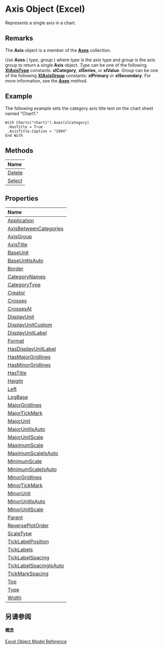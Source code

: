 
# Axis Object (Excel)

Represents a single axis in a chart.


## Remarks

The  **Axis** object is a member of the **[Axes](581e51e5-3dbb-7f0c-a87d-2d44f67dad0b.md)** collection.

Use  **Axes** ( _type_, _group_ ) where _type_ is the axis type and _group_ is the axis group to return a single **Axis** object. _Type_ can be one of the following **[XlAxisType](4c8654a8-2268-3c1d-ea24-6c79153a69ec.md)** constants: **xlCategory**, **xlSeries**, or **xlValue**. _Group_ can be one of the following **[XlAxisGroup](30e0b817-547f-70f8-6e27-4a14031d1d79.md)** constants: **xlPrimary** or **xlSecondary**. For more information, see the **[Axes](d0520f61-9aff-894b-9975-37dcb5b5fe3c.md)** method.


## Example

The following example sets the category axis title text on the chart sheet named "Chart1."


```
With Charts("chart1").Axes(xlCategory) 
 .HasTitle = True 
 .AxisTitle.Caption = "1994" 
End With
```


## Methods



|**Name**|
|:-----|
|[Delete](3a000eb1-dfbf-00df-d7b9-3b92728e96fa.md)|
|[Select](e21e5987-c1ce-79a0-db17-46f9beec07aa.md)|

## Properties



|**Name**|
|:-----|
|[Application](db40b565-5481-2507-8aab-0c36987b5557.md)|
|[AxisBetweenCategories](03a2d87b-1fbd-470d-01d2-e4156dae55e2.md)|
|[AxisGroup](daf04d13-4bb3-1282-55ee-dacf3ab76020.md)|
|[AxisTitle](33ba6b94-189b-e9d0-a153-af028380a58a.md)|
|[BaseUnit](f6fead0e-fc3f-834c-9a80-ae836b4f97d1.md)|
|[BaseUnitIsAuto](e6f72a37-cfa7-4888-2688-f236fa61d259.md)|
|[Border](1836a73a-305e-0e7a-840b-9364bffdb79a.md)|
|[CategoryNames](bc565687-ec07-8b60-0bac-a3e13456fefe.md)|
|[CategoryType](d1e614bb-f560-c65b-7e95-07a997e04861.md)|
|[Creator](acbfdefc-8a21-1a64-1d7c-f3d440156d5b.md)|
|[Crosses](571e256d-b711-e3cd-f0f2-c53e86375e6f.md)|
|[CrossesAt](1cacde6c-567a-d877-9bf1-cec6292e3544.md)|
|[DisplayUnit](81a4a639-aab4-e404-9e54-c75739cc57f9.md)|
|[DisplayUnitCustom](77c660cc-dfb7-d4f7-6a8a-52522e026299.md)|
|[DisplayUnitLabel](e3a78e7b-464e-80b0-8bde-49f08ab4c842.md)|
|[Format](e7fe3b22-231c-bc54-483b-4151a865056b.md)|
|[HasDisplayUnitLabel](3092a94f-04ca-2d27-e21d-452b64d11f10.md)|
|[HasMajorGridlines](2cf9242a-79c5-8288-b71b-a5cd47d5abde.md)|
|[HasMinorGridlines](27b07e71-448d-33d1-cc4b-472eba7e15d6.md)|
|[HasTitle](4b3d656f-4416-42a6-cefd-9684ba98c8e3.md)|
|[Height](637e4f6e-5492-c417-2ffc-472bf4b2d467.md)|
|[Left](a7408e07-8d06-9abe-ac53-337e721b7628.md)|
|[LogBase](8b346323-3a2a-15fc-d9e5-fc39761e7c0e.md)|
|[MajorGridlines](618f880a-2b5d-2357-3c85-7b4858723b28.md)|
|[MajorTickMark](0b481503-76a8-2b04-8c61-0fef649ce03e.md)|
|[MajorUnit](6e58b341-6887-68c7-d0c1-a00abc226084.md)|
|[MajorUnitIsAuto](bec8cc5a-c4c9-7d59-bf0d-ae88b9891182.md)|
|[MajorUnitScale](f0f4b179-f166-4fe6-f333-365edc5bc4f7.md)|
|[MaximumScale](384e52b5-561e-aa07-910c-67ee0fb07ba0.md)|
|[MaximumScaleIsAuto](c0e0f4b6-5d1c-5acb-2e7a-8722e10cd2bc.md)|
|[MinimumScale](31cfa07e-24a6-666f-7bb0-6bb5c139d4d9.md)|
|[MinimumScaleIsAuto](93767cb3-c71e-b191-2f07-7ca091498023.md)|
|[MinorGridlines](5725fdb3-05de-e555-5734-cbc64c6a2068.md)|
|[MinorTickMark](27b0ab28-4690-e493-9eb9-8651bec5ccb8.md)|
|[MinorUnit](64cd6523-19c3-7ebc-9b6b-db02667db4d2.md)|
|[MinorUnitIsAuto](fff34170-5073-9053-4059-83d29ba9d399.md)|
|[MinorUnitScale](bcbb3e11-5a30-f275-1beb-8575bac3a7fb.md)|
|[Parent](fa3d87ef-bd40-cfb3-f86d-7d172ccd3efe.md)|
|[ReversePlotOrder](151f544c-4e6d-a583-5fab-5df0e5269681.md)|
|[ScaleType](6b217c08-24c4-1ce0-9b7b-96469183002f.md)|
|[TickLabelPosition](50e27107-6dc5-9097-74f7-331642fb52ac.md)|
|[TickLabels](e8a6edf9-2fdd-d8e9-0de9-5c4aa921c6b1.md)|
|[TickLabelSpacing](69e74146-31db-356a-3c00-e5aa35367dc3.md)|
|[TickLabelSpacingIsAuto](3eee7ade-a60b-b3be-aee9-26361ab09738.md)|
|[TickMarkSpacing](18a23a13-d610-3380-a387-e8f49132dad0.md)|
|[Top](b350dd47-7eac-d8ca-f7c8-3d49d942a008.md)|
|[Type](897e92e2-5d35-f355-1eeb-f946a85ed77e.md)|
|[Width](e29e90aa-6a40-8776-4417-601e592f3a0d.md)|

## 另请参阅


#### 概念


[Excel Object Model Reference](11ea8598-8a20-92d5-f98b-0da04263bf2c.md)